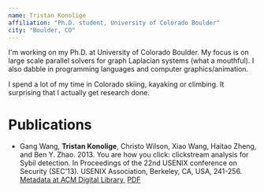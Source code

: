 ```yaml
---
name: Tristan Konolige
affiliation: "Ph.D. student, University of Colorado Boulder"
city: "Boulder, CO"
---
```


I'm working on my Ph.D. at University of Colorado Boulder. My focus is on large
scale parallel solvers for graph Laplacian systems (what a mouthful). I also
dabble in programming languages and computer graphics/animation.

I spend a lot of my time in Colorado skiing, kayaking or climbing. It
surprising that I actually get research done.

# Publications

* Gang Wang, <b>Tristan Konolige</b>, Christo Wilson, Xiao Wang, Haitao Zheng, and Ben Y. Zhao. 2013. You are how you click: clickstream analysis for Sybil detection. In Proceedings of the 22nd USENIX conference on Security (SEC'13). USENIX Association, Berkeley, CA, USA, 241-256. <a href="http://dl.acm.org/citation.cfm?id=2534788">Metadata at ACM Digital Library,</a> <a href="https://www.usenix.org/system/files/conference/usenixsecurity13/sec13-paper_wang_0.pdf">PDF</a>
